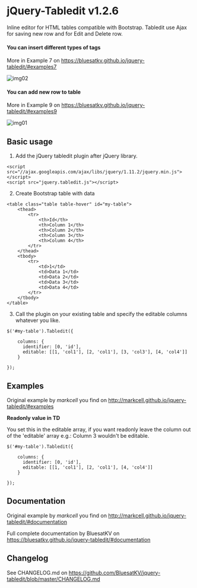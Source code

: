 # jQuery-Tabledit v1.2.6
Inline editor for HTML tables compatible with Bootstrap. Tabledit use Ajax for saving new row and for Edit and Delete row.

#### You can insert different types of tags

More in Example 7 on 
https://bluesatkv.github.io/jquery-tabledit/#examples7

![img02](https://user-images.githubusercontent.com/20857152/29292559-cbcca5ec-8147-11e7-863a-758510e0effa.png)

#### You can add new row to table

More in Example 9 on 
https://bluesatkv.github.io/jquery-tabledit/#examples9


![img01](https://user-images.githubusercontent.com/20857152/29292558-cbca754c-8147-11e7-82c8-1704cc7d9a7b.png)

## Basic usage

1. Add the jQuery tabledit plugin after jQuery library.

```
<script src="//ajax.googleapis.com/ajax/libs/jquery/1.11.2/jquery.min.js"></script>
<script src="jquery.tabledit.js"></script>
```


2. Create Bootstrap table with data

```
<table class="table table-hover" id="my-table">
    <thead>
        <tr>
            <th>Id</th>
            <th>Column 1</th>
            <th>Column 2</th>
            <th>Column 3</th>
            <th>Column 4</th>
        </tr>
    </thead>
    <tbody>
        <tr>
            <td>1</td>
            <td>Data 1</td>
            <td>Data 2</td>
            <td>Data 3</td>
            <td>Data 4</td>
        </tr>
    </tbody>
</table>
```

3. Call the plugin on your existing table and specify the editable columns whatever you like.

```
$('#my-table').Tabledit({

    columns: {
      identifier: [0, 'id'],                    
      editable: [[1, 'col1'], [2, 'col1'], [3, 'col3'], [4, 'col4']]
    }

});
```


## Examples
Original example by _markcell_ you find on 
http://markcell.github.io/jquery-tabledit/#examples
 
**Readonly value in TD**

You set this in the editable array, if you want readonly leave the column out of the 'editable' array e.g.: Column 3 wouldn't be editable.

```
$('#my-table').Tabledit({

    columns: {
      identifier: [0, 'id'],                    
      editable: [[1, 'col1'], [2, 'col1'], [4, 'col4']]
    }

});
```

## Documentation
Original example by _markcell_ you find on
http://markcell.github.io/jquery-tabledit/#documentation

Full complete documentation by BluesatKV on 
https://bluesatkv.github.io/jquery-tabledit/#documentation


## Changelog
See CHANGELOG.md on 
https://github.com/BluesatKV/jquery-tabledit/blob/master/CHANGELOG.md

